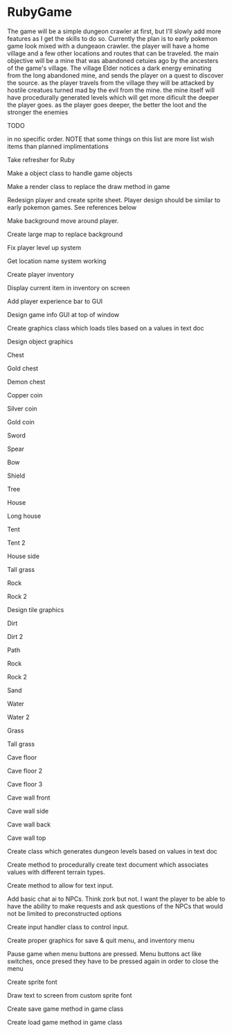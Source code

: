 # RubyGame


The game will be a simple dungeon crawler at first, but I'll slowly add more features as I get the skills to do so.
Currently the plan is to early pokemon game look mixed with a dungeaon crawler. 
the player will have a home village and a few  other locations and routes that can be traveled. 
the main objective will be a mine that was abandoned cetuies ago by the ancesters of the game's village.
The village Elder notices a dark energy eminating from the long abandoned mine, and sends the player on a quest to discover the source.
as the player travels from the village they will be attacked by hostile creatues turned mad by the evil from the mine.
the mine itself will have procedurally generated levels which will get more dificult the deeper the player goes.
as the player goes deeper, the better the loot and the stronger the enemies 

TODO

in no specific order. NOTE that some things on this list are more list wish items than planned implimentations

Take refresher for Ruby

Make a object class to handle game objects

Make a render class to replace the draw method in game

Redesign player and create sprite sheet. Player design should be similar to  early pokemon games. See references below

Make background move around player.

Create large map to replace background

Fix player level up system

Get location name system working

Create player inventory

Display current item in inventory on screen

Add player experience bar to GUI

Design game info GUI at top of window

Create graphics class which loads tiles based on a values in text doc

Design object graphics

Chest

Gold chest

Demon chest

Copper coin

Silver coin

Gold coin

Sword

Spear

Bow

Shield 

Tree 

House

Long house

Tent

Tent 2

House side

Tall grass

Rock

Rock 2

Design tile graphics

Dirt

Dirt 2

Path

Rock

Rock 2

Sand

Water 

Water 2

Grass 

Tall grass

Cave floor

Cave floor 2

Cave floor 3

Cave wall front

Cave wall side

Cave wall back

Cave wall top

Create class which generates dungeon levels based on values in text doc

Create method to procedurally create text document which associates values with different terrain types.

Create method to allow for text input.

Add basic chat ai to NPCs. Think zork but not. I want the player to be able to have the ability to make requests and ask questions of the NPCs that would not be limited to preconstructed options 

Create input handler class to control input.

Create proper graphics for save & quit menu, and inventory menu

Pause game when menu buttons are pressed. Menu buttons act like switches, once presed they have to be pressed again in order to close the menu

Create sprite font

Draw text to screen from custom sprite font

Create save game method in game class

Create load game method in game class
